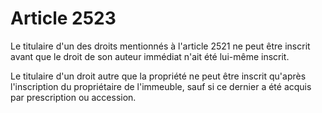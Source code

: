 # Article 2523

Le titulaire d'un des droits mentionnés à l'article 2521 ne peut être inscrit avant que le droit de son auteur immédiat n'ait été lui-même inscrit.

Le titulaire d'un droit autre que la propriété ne peut être inscrit qu'après l'inscription du propriétaire de l'immeuble, sauf si ce dernier a été acquis par prescription ou accession.
